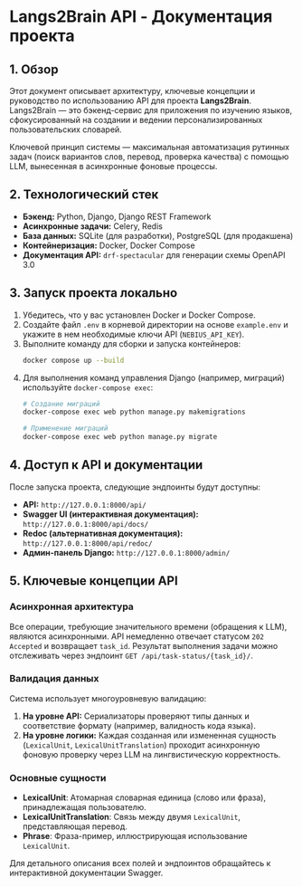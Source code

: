 # Langs2Brain API - Документация проекта

## 1. Обзор

Этот документ описывает архитектуру, ключевые концепции и руководство по использованию API для проекта **Langs2Brain**. Langs2Brain — это бэкенд-сервис для приложения по изучению языков, сфокусированный на создании и ведении персонализированных пользовательских словарей.

Ключевой принцип системы — максимальная автоматизация рутинных задач (поиск вариантов слов, перевод, проверка качества) с помощью LLM, вынесенная в асинхронные фоновые процессы.

## 2. Технологический стек

* **Бэкенд:** Python, Django, Django REST Framework
* **Асинхронные задачи:** Celery, Redis
* **База данных:** SQLite (для разработки), PostgreSQL (для продакшена)
* **Контейнеризация:** Docker, Docker Compose
* **Документация API:** `drf-spectacular` для генерации схемы OpenAPI 3.0

## 3. Запуск проекта локально

1.  Убедитесь, что у вас установлен Docker и Docker Compose.
2.  Создайте файл `.env` в корневой директории на основе `example.env` и укажите в нем необходимые ключи API (`NEBIUS_API_KEY`).
3.  Выполните команду для сборки и запуска контейнеров:
    ```bash
    docker compose up --build
    ```
4.  Для выполнения команд управления Django (например, миграций) используйте `docker-compose exec`:
    ```bash
    # Создание миграций
    docker-compose exec web python manage.py makemigrations

    # Применение миграций
    docker-compose exec web python manage.py migrate
    ```

## 4. Доступ к API и документации

После запуска проекта, следующие эндпоинты будут доступны:

* **API:** `http://127.0.0.1:8000/api/`
* **Swagger UI (интерактивная документация):** `http://127.0.0.1:8000/api/docs/`
* **Redoc (альтернативная документация):** `http://127.0.0.1:8000/api/redoc/`
* **Админ-панель Django:** `http://127.0.0.1:8000/admin/`

## 5. Ключевые концепции API

### Асинхронная архитектура
Все операции, требующие значительного времени (обращения к LLM), являются асинхронными. API немедленно отвечает статусом `202 Accepted` и возвращает `task_id`. Результат выполнения задачи можно отслеживать через эндпоинт `GET /api/task-status/{task_id}/`.

### Валидация данных
Система использует многоуровневую валидацию:
1.  **На уровне API:** Сериализаторы проверяют типы данных и соответствие формату (например, валидность кода языка).
2.  **На уровне логики:** Каждая созданная или измененная сущность (`LexicalUnit`, `LexicalUnitTranslation`) проходит асинхронную фоновую проверку через LLM на лингвистическую корректность.

### Основные сущности
* **LexicalUnit**: Атомарная словарная единица (слово или фраза), принадлежащая пользователю.
* **LexicalUnitTranslation**: Связь между двумя `LexicalUnit`, представляющая перевод.
* **Phrase**: Фраза-пример, иллюстрирующая использование `LexicalUnit`.

Для детального описания всех полей и эндпоинтов обращайтесь к интерактивной документации Swagger.